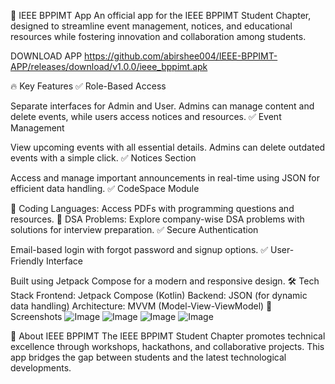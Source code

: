 📱 IEEE BPPIMT App
An official app for the IEEE BPPIMT Student Chapter, designed to streamline event management, notices, and educational resources while fostering innovation and collaboration among students.


DOWNLOAD APP
https://github.com/abirshee004/IEEE-BPPIMT-APP/releases/download/v1.0.0/ieee_bppimt.apk

🔥 Key Features
✅ Role-Based Access

Separate interfaces for Admin and User.
Admins can manage content and delete events, while users access notices and resources.
✅ Event Management

View upcoming events with all essential details.
Admins can delete outdated events with a simple click.
✅ Notices Section

Access and manage important announcements in real-time using JSON for efficient data handling.
✅ CodeSpace Module

📘 Coding Languages: Access PDFs with programming questions and resources.
🧮 DSA Problems: Explore company-wise DSA problems with solutions for interview preparation.
✅ Secure Authentication

Email-based login with forgot password and signup options.
✅ User-Friendly Interface

Built using Jetpack Compose for a modern and responsive design.
🛠️ Tech Stack
Frontend: Jetpack Compose (Kotlin)
Backend: JSON (for dynamic data handling)
Architecture: MVVM (Model-View-ViewModel)
📸 Screenshots
![Image](https://github.com/user-attachments/assets/b9f96b14-62c8-4d62-acb2-23ffd12e0156)
![Image](https://github.com/user-attachments/assets/e12d11d7-48f0-41e5-bd88-1cab8f3af380)
![Image](https://github.com/user-attachments/assets/2df16552-0a53-4b45-bea2-6667d3ba949c)
![Image](https://github.com/user-attachments/assets/b25690e2-a57b-403b-806c-8667317ae20e)


📌 About IEEE BPPIMT
The IEEE BPPIMT Student Chapter promotes technical excellence through workshops, hackathons, and collaborative projects. This app bridges the gap between students and the latest technological developments.

